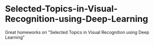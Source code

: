 # Selected-Topics-in-Visual-Recognition-using-Deep-Learning
Great homeworks on "Selected Topics in Visual Recognition using Deep Learning"
